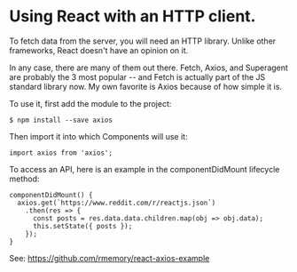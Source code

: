 # Using React with an HTTP client.

To fetch data from the server, you will need an HTTP library. Unlike other frameworks, React doesn't have an opinion on it. 

In any case, there are many of them out there. Fetch, Axios, and Superagent are probably the 3 most popular -- and Fetch is actually part of the JS standard library now. My own favorite is Axios because of how simple it is.

To use it, first add the module to the project:

```
$ npm install --save axios
```

Then import it into which Components will use it:

```
import axios from 'axios';
```

To access an API, here is an example in the componentDidMount lifecycle method:

```
componentDidMount() {
  axios.get(`https://www.reddit.com/r/reactjs.json`)
    .then(res => {
      const posts = res.data.data.children.map(obj => obj.data);
      this.setState({ posts });
    });
}
```

See: https://github.com/rmemory/react-axios-example